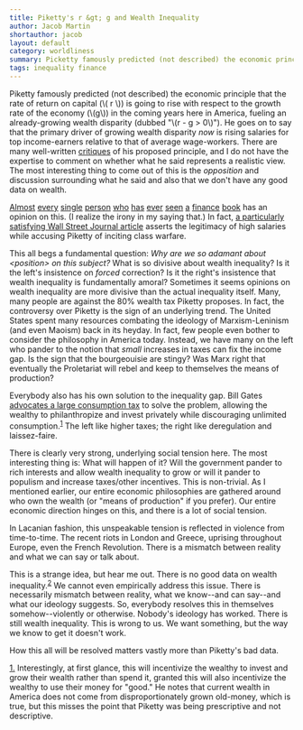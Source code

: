 ```yaml
---
title: Piketty's r &gt; g and Wealth Inequality
author: Jacob Martin
shortauthor: jacob
layout: default
category: worldliness
summary: Picketty famously predicted (not described) the economic principle that the rate of return on capital is going to rise with respect to the growth rate of the economy in the coming years here in America, fueling an already-growing wealth disparity &hellip;
tags: inequality finance
---
```

Piketty famously predicted (not described) the economic principle that the rate of return on capital (\\( r \\)) is going to rise with respect to the growth rate of the economy (\\(g\\)) in the coming years here in America, fueling an already-growing wealth disparity (dubbed "\\(r - g > 0\\)").  He goes on to say that the primary driver of growing wealth disparity *now* is rising salaries for top income-earners relative to that of average wage-workers.  There are many well-written [critiques](http://www.mit.edu/~mrognlie/piketty_diminishing_returns.pdf) of his proposed principle, and I do not have the expertise to comment on whether what he said represents a realistic view.  The most interesting thing to come out of this is the *opposition* and discussion surrounding what he said and also that we don't have any good data on wealth.

[Almost](http://www.huffingtonpost.com/2015/03/11/thomas-piketty-jeb-bush_n_6848718.html) [every](http://www.nytimes.com/2014/04/25/opinion/brooks-the-piketty-phenomenon.html?_r=0) [single](http://www.bloomberg.com/bw/articles/2014-05-29/pikettys-capital-economists-inequality-ideas-are-all-the-rage) [person](http://www.wsj.com/articles/SB10001424052702303825604579515452952131592) [who](http://www.forbes.com/sites/timworstall/2014/04/24/a-problem-with-thomas-pikettys-wealth-tax-solution-to-r-g/) [has](http://www.motherjones.com/kevin-drum/2014/05/thomas-piketty-says-r-g-it-really) [ever](http://www.forbes.com/sites/jonhartley/2014/10/17/why-economists-disagree-with-pikettys-r-g-hypothesis-on-wealth-inequality/) [seen](http://www.wsj.com/articles/robert-rosenkranz-piketty-corrects-the-inequality-crowd-1425854415) [a](http://blogs.wsj.com/washwire/2014/04/28/what-the-right-should-learn-about-inequality/) [finance](http://www.wsj.com/articles/the-income-gap-and-how-to-raise-the-bottom-half-letters-to-the-editor-1404152124) [book](http://www.wsj.com/articles/alan-reynolds-why-pikettys-wealth-data-are-worthless-1404945590) has an opinion on this. (I realize the irony in my saying that.) In fact, [a particularly satisfying Wall Street Journal article](http://www.wsj.com/articles/SB10001424052702303825604579515452952131592) asserts the legitimacy of high salaries while accusing Piketty of inciting class warfare.

This all begs a fundamental question: *Why are we so adamant about &lt;position&gt; on this subject?*  What is so divisive about wealth inequality?  Is it the left's insistence on *forced* correction?  Is it the right's insistence that wealth inequality is fundamentally amoral?  Sometimes it seems opinions on wealth inequality are more divisive than the actual inequality itself.  Many, many people are against the 80% wealth tax Piketty proposes.  In fact, the controversy over Piketty is the sign of an underlying trend.  The United States spent many resources combating the ideology of Marxism-Leninism (and even Maoism) back in its heyday.  In fact, few people even bother to consider the philosophy in America today.  Instead, we have many on the left who pander to the notion that *small* increases in taxes can fix the income gap.  Is the sign that the bourgeouisie are stingy?  Was Marx right that eventually the Proletariat will rebel and keep to themselves the means of production?

Everybody also has his own solution to the inequality gap.  Bill Gates [advocates a large consumption tax](http://www.gatesnotes.com/Books/Why-Inequality-Matters-Capital-in-21st-Century-Review/) to solve the problem, allowing the wealthy to philanthropize and invest privately while discouraging unlimited consumption.<a name="label1"></a><sup><a href="#ref1">1</a></sup>  The left like higher taxes; the right like deregulation and laissez-faire.

There is clearly very strong, underlying social tension here.  The most interesting thing is: What will happen of it?  Will the government pander to rich interests and allow wealth inequality to grow or will it pander to populism and increase taxes/other incentives.  This is non-trivial.  As I mentioned earlier, our entire economic philosophies are gathered around who own the wealth (or "means of production" if you prefer).  Our entire economic direction hinges on this, and there is a lot of social tension.

In Lacanian fashion, this unspeakable tension is reflected in violence from time-to-time.  The recent riots in London and Greece, uprising throughout Europe, even the French Revolution.  There is a mismatch between reality and what we can say or talk about.

This is a strange idea, but hear me out.  There is no good data on wealth inequality.<sup>[2]</sup>  We cannot even empirically address this issue.  There is necessarily mismatch between reality, what we know--and can say--and what our ideology suggests.  So, everybody resolves this in themselves somehow--violently or otherwise.  Nobody's ideology has worked.  There is still wealth inequality.  This is wrong to us.  We want something, but the way we know to get it doesn't work.

How this all will be resolved matters vastly more than Piketty's bad data.

<a name="ref1"></a><a href="#label1">1.</a> Interestingly, at first glance, this will incentivize the wealthy to invest and grow their wealth rather than spend it, granted this will also incentivize the wealthy to use their money for "good."  He notes that current wealth in America does not come from disproportionately grown old-money, which is true, but this misses the point that Piketty was being prescriptive and not descriptive.

[2]: http://www.wsj.com/articles/alan-reynolds-why-pikettys-wealth-data-are-worthless-1404945590